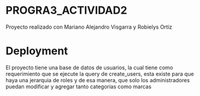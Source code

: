 # PROGRA3_ACTIVIDAD2
Proyecto realizado con Mariano Alejandro Visgarra y Robielys Ortiz


# Deployment
El proyecto tiene una base de datos de usuarios, la cual tiene como requerimiento que se ejecute la query de create_users, esta existe para que haya una jerarquia de roles
y de esa manera, que solo los administradores puedan modificar y agregar tanto categorias como marcas
